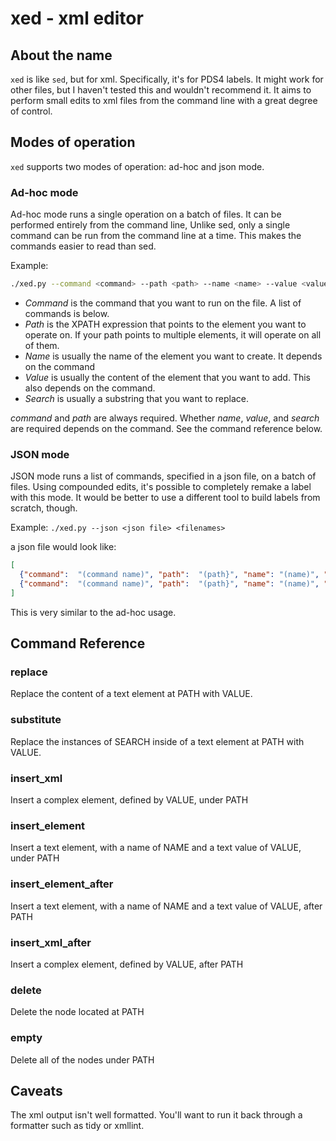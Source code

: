 # xed - xml editor

## About the name

`xed` is like `sed`, but for xml. Specifically, it's for PDS4 labels. It might work for other files, but I haven't tested this and wouldn't recommend it. It aims to perform small edits to xml files from the command line with a great degree of control.

## Modes of operation

`xed` supports two modes of operation: ad-hoc and json mode.

### Ad-hoc mode

Ad-hoc mode runs a single operation on a batch of files. It can be performed entirely from the command line, Unlike sed, only a single command can be run from the command line at a time. This makes the commands easier to read than sed.

Example:
```bash
./xed.py --command <command> --path <path> --name <name> --value <value> <files>
````

* *Command* is the command that you want to run on the file. A list of commands is below.
* *Path* is the XPATH expression that points to the element you want to operate on. If your path points to multiple elements, it will operate on all of them.
* *Name* is usually the name of the element you want to create. It depends on the command
* *Value* is usually the content of the element that you want to add. This also depends on the command.
* *Search* is usually a substring that you want to replace.


*command* and *path* are always required. Whether *name*, *value*, and *search* are required depends on the command. See the command reference below.

### JSON mode

JSON mode runs a list of commands, specified in a json file, on a batch of files. Using compounded edits, it's possible to completely remake a label with this mode. It would be better to use a different tool to build labels from scratch, though.

Example:
`./xed.py --json <json file> <filenames>`

a json file would look like:

```json
[
  {"command":  "(command name)", "path":  "(path}", "name": "(name)", "value": "(value)" },
  {"command":  "(command name)", "path":  "(path}", "name": "(name)", "value": "(value)" }
]
```

This is very similar to the ad-hoc usage.

## Command Reference

### replace

Replace the content of a text element at PATH with VALUE.

### substitute

Replace the instances of SEARCH inside  of a text element at PATH with VALUE.


### insert_xml

Insert a complex element, defined by VALUE, under PATH

### insert_element

Insert a text element, with a name of NAME and a text value of VALUE, under PATH

### insert_element_after

Insert a text element, with a name of NAME and a text value of VALUE, after PATH

### insert_xml_after

Insert a complex element, defined by VALUE, after PATH

### delete

Delete the node located at PATH

### empty

Delete all of the nodes under PATH

## Caveats

The xml output isn't well formatted. You'll want to run it back through a formatter such as tidy or xmllint.
